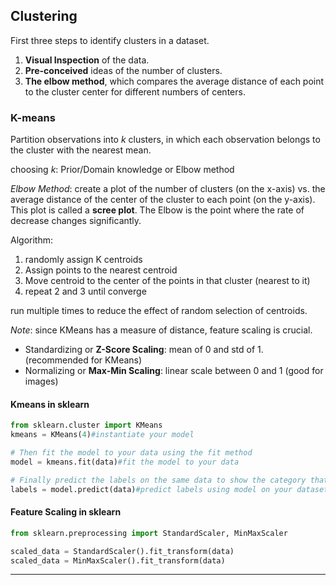 ## Clustering

First three steps to identify clusters in a dataset.

1. **Visual Inspection** of the data.
2. **Pre-conceived** ideas of the number of clusters.
3. **The elbow method**, which compares the average distance of each point to the cluster center for different numbers of centers.

### K-means

Partition observations into _k_ clusters, in which each observation belongs to the cluster with the nearest mean.

choosing _k_: Prior/Domain knowledge or Elbow method

_Elbow Method_: create a plot of the number of clusters (on the x-axis) vs. the average distance of the center of the cluster to each point (on the y-axis). This plot is called a **scree plot**. The Elbow is the point where the rate of decrease changes significantly.

Algorithm:

1. randomly assign K centroids
2. Assign points to the nearest centroid
3. Move centroid to the center of the points in that cluster (nearest to it)
4. repeat 2 and 3 until converge

run multiple times to reduce the effect of random selection of centroids.

_Note_: since KMeans has a measure of distance, feature scaling is crucial. 

- Standardizing or __Z-Score Scaling__: mean of 0 and std of 1. (recommended for KMeans)
- Normalizing or __Max-Min Scaling__: linear scale between 0 and 1 (good for images)



#### Kmeans in sklearn

```python
from sklearn.cluster import KMeans
kmeans = KMeans(4)#instantiate your model

# Then fit the model to your data using the fit method
model = kmeans.fit(data)#fit the model to your data

# Finally predict the labels on the same data to show the category that point belongs to
labels = model.predict(data)#predict labels using model on your dataset
```

#### Feature Scaling in sklearn

```python
from sklearn.preprocessing import StandardScaler, MinMaxScaler

scaled_data = StandardScaler().fit_transform(data)
scaled_data = MinMaxScaler().fit_transform(data)
```



------

### 